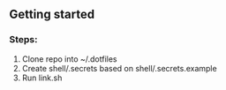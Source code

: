 ## Getting started

### Steps:
1. Clone repo into ~/.dotfiles
2. Create shell/.secrets based on shell/.secrets.example
3. Run link.sh
